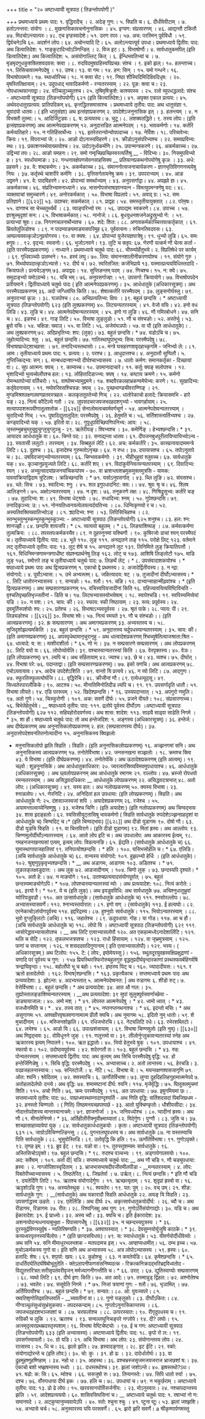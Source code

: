 +++
title = "२० अष्टाध्यायी सूत्रपाठ ( तिङन्तोपयोगी )"

+++
प्रथमाध्याये प्रथमः पाद: १. वृद्धिरादैच् । २. अदेङ् गुण:। ५. क्डिति च। ६. दीधीवेवीटाम् । ७. हलोऽनन्तरा: संयोगः । ८. मुखनासिकावचनोनुनासिकः । ४५. इग्यण: संप्रसारणम् । ४६. आद्यन्तौ टकितौ ४७. मिदचोऽन्त्यात्परः। ४८. एच इग्हस्वादेशे। ५१. उरण रपरः। ५७. अच: परस्मिन् पूर्वविधौ । ५९. द्विर्वचनेऽचि ६०. अदर्शनं लोपः। ६४. अचोन्त्यादि टि। ६५. अलोऽन्त्यात्पूर्व उपधा।
प्रथमाध्याये द्वितीय: पाद:
अथ डित्वातिदेश: १. गाङ्कुटादिभ्योऽञ्णिन्डित् । २. विज इट। ३. विभाषोर्णोः। ४. सार्वधातुकमपित्
(इति डित्वातिदेश:)
अथ कित्वातिदेश: ५. असंयोगाल्लिट् कित् । ६. ईन्धिभवतिभ्यां च । ७. मृडमृदगुधकुशक्लिशवदवस: क्त्वा । ८. रुदविदमुषग्रहिस्वपिप्रच्छ: संश्च । ९. इको झल्। १०. हलन्ताच्च। ११. लिसिचावात्मनेपदेषु । १२. उश्च। १३. वा गमः। १४. हन: सिन् । १५. यमो गन्धने। १६. विभाषोपयमने। १७. स्थाध्वोरिच्च। १८. न क्त्वा सेट। १९. निष्ठा शीस्विदिमिदिक्ष्विदिधृष: । २०. मृषस्तितिक्षायाम्। २१. उदुपधाद् भावादिकर्मणो -
रन्यतरस्याम् । २२. पूङ: क्त्वा च। २३. नोपधात्थफान्ताद्वा। २४. वञ्चिलुञ्च्युतश्च। २५. तृषिमृषिक्रुशे: काश्यपस्य । २५. रलो व्युपधद्धलादे: संश्च -
अष्टाध्यायी सूत्रपाठ (तिङन्तोपयोगी)
६२१
(इति कित्वातिदेश:)। ४१. अपृक्त एकाल प्रत्यय:। ४५. अर्थवदधातुरप्रत्यय: प्रातिपदिकम् ४६. कृत्तद्धितसमासाश्च ।
प्रथमाध्याये तृतीय: पाद:
अथ धातुसंज्ञा १. भूवादयो धातवः।
( इति धातुसंज्ञा)
अथ इत्संज्ञाप्रकरणम् २. उपदेशेऽजनुनासिक इत् । ३. हलन्त्यम् । ४. न विभक्तौ तुस्मा:। ५. आदिर्जिटुडवः। ६. ष: प्रत्ययस्य। ७. चुटू। ८. लशक्वतद्धिते। ९. तस्य लोपः।
(इति इत्संज्ञाप्रकरणम्)
अथ आत्मनेपदप्रकरणम् १२. अनुदात्तडित आत्मनेपदम् । १३. भावकर्मणोः। १४. कर्तरि कर्मव्यतिहारे। १५. न गतिहिंसार्थेभ्यः । १६. इतरेतरान्योन्योपपदाच्च । १७. नेर्विशः। १८. परिव्यवेभ्य: क्रियः। १९. विपराभ्यां जे:। २०. आङो दोऽनास्यविहरणे। २१. क्रीडोऽनुसंपरिभ्यश्च । २२. समवप्रविभ्य: स्थः। २३. प्रकाशनस्थेयाख्ययोश्च। २४. उदोऽनूर्ध्वकर्मणि।
२५. उपान्मन्त्रकरणे। २६. अकर्मकाच्च। २७. उद्विभ्यां तपः। २८. आङो यमहनः। २९. समो गम्वृच्छिप्रच्छिस्वरत्यर्तिश्रु
__ - विदिभ्यः। ३०. निसमुपविभ्यो हः। ३१. स्पर्धायामाङः। ३२. गन्धनावक्षेपणसेवनसाहसिक्य __ प्रतियत्नप्रकथनोपयोगेषु कृञः । ३३. अधे: प्रहसने। ३४. वे: शब्दकर्मण:। ३५. अकर्मकाच्च। ३६. संमाननोत्सजनाचार्यकरण -
ज्ञानभृतिविगणनव्ययेषु नियः । ३७. कर्तृस्थे चाशरीरे कर्मणि । ३८. वृत्तिसर्गतायनेषु क्रमः। ३९. उपपराभ्याम् । ४०. आङ उद्वमने। ४१. वे: पादविहरणे। ४२. प्रोपाभ्यां समर्थाभ्याम् । ४३. अनुपसर्गाद्वा। ४४. अपह्नवे ज्ञः। ४५. अकर्मकाच्च। ४६. संप्रतिभ्यामनाध्याने। ४७. भासनोपसंभाषाज्ञानयत्न -
विमत्युपमन्त्रणेषु वद:। ४८. व्यक्तवाचां समुच्चारणे। ४९. अनोरकर्मकात् । ५०. विभाषा विप्रलापे। ५१. अवाद् ग्र:। ५२. समः प्रतिज्ञाने। [[६२२]]
५३. उदश्चर: सकर्मकात् ।
८१. प्राद्वहः। ५४. समस्तृतीयायुक्तात् ।
८२. परेम॒षः। ५५. दाणश्च सा चेच्चतुर्थ्यर्थे । ८३. व्याङ्परिभ्यो रमः । ५६. उपाद्यमः स्वकरणे।
८४. उपाच्च । ५७. ज्ञाश्रुस्मृदृशां सन:।
८५. विभाषाकर्मकात्। ५८. नानोर्ज:।
८६. बुधयुधनशजनेअद्रुस्रुभ्यो णे: । ५९. प्रत्याभ्यां श्रुवः।
८७. निगरणचलनार्थेभ्यश्च । ६०. शदे: शित:।
८८. अणावकर्मकाच्चित्तवत्कर्तृकात् । ६१. म्रियतेलुंलिडोश्च ।
८९. न पादम्याङ्यमाङ्यसपरिमुह ६२. पूर्ववत्सनः।
रुचिनतिवदवसः। ६३. आम्प्रत्ययवत्कृञोऽनुप्रयोगस्य। ९०. वा क्यष: । ६४. प्रोपाभ्यां युजेरयज्ञपात्रेषु। ९१. धुभ्यो लुडि। ६५. समः क्ष्णुवः।
. ९२. वृद्भ्य: स्यसनोः। ६६. भुजोऽनवने।
९३. लुटि च क्लृप: ६७. णेरणौ यत्कर्म णौ चेत्स कर्ता - (इति परस्मैपदप्रकरणम्) ।
नाध्याने।
प्रथमाध्याये चतुर्थः पाद: ६८. भीस्म्योर्हेतुभये।
२. विप्रतिषेधे पर कार्यम् । ६९. गृधिवञ्च्योः प्रलम्भने। १०. हस्वं लघु। ७०. लिय: संमाननशालीनीकरणयोश्च । ११. संयोगे गुरु । ७१. मिथ्योपपदात्कृञोऽभ्यासे। १२. दीर्घ च। ७२. स्वरितजित: कर्जभिप्राये १३. यस्मात्प्रत्ययविधिस्तदादि -
क्रियाफले।
प्रत्ययेऽङ्गम् ७३. अपाद्वदः।
१४. सुप्तिङन्तम् पदम् । ७४. णिचश्च।
१५. न: क्ये। ७५. समुदाङ्भ्यो यमोऽग्रन्थे। १८. यचि भम्। ७६. अनुपसर्गाज्ज्ञ:।
५९. उपसर्गा: क्रियायोगे। ७७. विभाषोपपदेन प्रतीयमाने। द्वितीयाध्याये चतुर्थः पादः
( इति आत्मनेपदप्रकरणम्)। ३५. आर्धधातुके (अधिकारसूत्रम्)।
अथ परस्मैपदप्रकरणम्
३६. अदो जग्धिय॑प्ति किति। ७८. शेषात्कर्तरि परस्मैपदम् । ३७. लुङ्सनोर्घस्लु। ७९. अनुपराभ्यां कृञः ।
३८. घञपोश्च। ८०. अभिप्रत्यतिभ्य: क्षिपः ।
३९. बहुलं छन्दसि । *
अष्टाध्यायी सूत्रपाठ (तिङन्तोपयोगी)
६२३
(इति लुक्प्रकरणम्)
४०. लिट्यन्यतरस्याम् । ४१. वेजो वयिः। ४२. हनो वध लिडि। ४३. लुडि च। ४४. आत्मनेपदेष्वन्यतरस्याम् । ४५. इणो गा लुङि। ४६. णौ गमिरबोधने। ४७. सनि च। ४८. इङश्च। ४९. गाङ् लिटि। ५०. विभाषा लुङ्लुडोः। ५१. णौ च संश्चङोः। ५२. अस्तेर्भूः। ५३. ब्रुवो वचिः। ५४. चक्षिङ: ख्याञ्। ५५. वा लिटि। ५६. अजेय॑घञपोः। ५७. वा यौ (इति आर्धधातुके)। .
अथ लुक्प्रकरणम् ७२. अदिप्रभृतिभ्य: शप: (लुक्)। ७३. बहुलं छन्दसि। * ७४. यडोऽचि च। ७५. जुहोत्यादिभ्य: श्लुः । ७६. बहुलं छन्दसि। ७७. गातिस्थाघुपाभूभ्य: सिच:
परस्मैपदेषु। ७८. विभाषाघ्राधेट्शाच्छास: । ७९. तनादिभ्यस्तथासोः। ८०. मन्त्रे घसहरणशवृदहाच्कृगमि -
जनिभ्यो ले:। ८१. आमः।
तृतीयाध्याये प्रथमः पाद: १. प्रत्यय:। २. परश्च। ३. आधुदात्तश्च। ४. अनुदात्तौ सुप्पितौ। ५. गुप्तिज्किद्भ्य: सन्। ६. मान्बधदान्शान्भ्यो दीर्घश्चाभ्यासस्य । ७. धातोः कर्मण: समानकर्तृका -
दिच्छायां वा। ८. सुप आत्मन: क्यच् । ९. काम्यच्च। १०. उपमानादाचारे। ११. कर्तुः क्यङ् सलोपश्च । १२. भृशादिभ्यो भुव्यच्वेर्लोपश्च हल:। १३. लोहितादिडाज्भ्य: क्यष् । १४. कष्टाय क्रमणे। १५. कर्मणो रोमन्थतपोभ्यां वर्तिचरोः। १६. वाष्पोष्मभ्यामुद्वमने। १७. शब्दवैरकलहाभ्रकण्वमेघेभ्य: करणे। १८. सुखादिभ्य: कर्तृवेदनायाम् । १९. नमोवरिवसश्चित्रङ: क्यच् । २०. पुच्छभाण्डचीवराण्णिङ् । २१. मुण्डमिश्रश्लक्ष्णलवणव्रतवस्त्रहल -
कलकृततूस्तेभ्यो णिच् । २२. धातोरेकाचो हलादे: क्रियासमभि -
हारे यङ्। २३. नित्यं कौटिल्ये गतौ । २४. लुपसदचरजपजभदहदशगृभ्यो -
भावगर्हायाम्। २५. सत्यापपाशरूपवीणातूलश्लोक - [[६२४]]
सेनालोमत्वचवर्मवर्णचूर्ण - ५४. आत्मनेपदेष्वन्यतरस्याम् । चुरादिभ्यो णिच् ।
५५. पुषादिद्युतालुदित: परस्मैपदेषु । २६. हेतुमति च।
५६. सर्तिशास्त्यर्तिभ्यश्च । २७. कण्ड्वादिभ्यो यक् ।
५७. इरितो वा। २८. गुपूधूपविच्छिपणिपनिभ्य: आय: । ५८. जृस्तम्भुम्रचुम्लुचुग्रुचुग्लुचुग्लुञ्चु - २९. ऋतेरीयङ्।
श्विभ्यश्च । ३०. कमेर्णिङ् ।
हेभ्यश्छन्दसि। * ३१. आयादय आर्धधातुके वा। ६०. चिण्ते पद:। ३२. सनाद्यन्ता धातवः।
६१. दीपजनबुधपूरीतायिप्यायिभ्योऽन्य - ३३. स्यतासी ललुटोः।
तरस्याम् । ३४. सिब्बहुलं लेटि।
६२. अच: कर्मकर्तरि। ३५. कास्प्रत्ययादाममन्त्रे लिटि। ६३. दुहश्च । ३६. इजादेश्च गुरुमतोऽनृच्छः। ६४. न रुधः। ३७. दयायासश्च ।
६५. तपोऽनुतापे च। ३८. उषविदजागृभ्योन्यतरस्याम्। ६६. चिण्भावकर्मणोः । ३९. भीहीभृहुवां श्लुवच्च। ६७. सार्वधातुके यक्। ४०. कृञ्चानुप्रयुज्यते लिटि। ६८. कर्तरि शप् । ४१. विदांकुर्वन्त्वित्यन्यतरस्याम् । ६९. दिवादिभ्य: श्यन् । ४२. अभ्युत्सादयांप्रजनयांचिकयांरम - ७०. वा भ्राशभ्लाशभ्रमुकमुक्लमुत्रसि -
यामक: पावयांक्रियाद्विदाम त्रुटिलष:। क्रन्निच्छन्दसि । *
७१. यसोऽनुपसर्गात् । ४३. च्लि लुङि।
७२. संयसश्च। ४४. च्ले: सिच ।
७३. स्वादिभ्य: श्नुः । ४५. शल इगुपधादनिट: क्स:।। ७४. श्रुवः श्रृ च। ४६. श्लिष आलिङ्गने।
७५. अक्षोऽन्यतरस्याम् । ४७. न दृश:।
७६. तनूकरणे तक्ष:। ४८. णिश्रिद्रुसुभ्य: कर्तरि चङ् । ७७. तुदादिभ्य: श:। ४९. विभाषा धेट्श्व्योः ।
७८. रुधादिभ्य: श्नम् । ५०. गुपेश्छन्दसि।
७९. तनादिकृञ्भ्य: उ:। ५१. नोनयतिध्वनयत्येलयत्यर्दयतिभ्यः । ८०. धिन्विकृण्व्यो र च। ५२. अस्यतिवक्तिख्यातिभ्योऽङ् । ८१. क्र्यादिभ्य: श्ना । ५३. लिपिसिचिहश्च ।
८२. स्तन्भुस्तुन्भुस्कन्भुस्कुन्भुस्कुञ्भ्य: -
अष्टाध्यायी सूत्रपाठ (तिङन्तोपयोगी)
६२५
शनुश्च। ८३. हल: श्न: शानज्झौ। ८४. छन्दसि शायजपि। * ८५. व्यत्ययो बहुलम् । * ८६. लिङ्याशिष्यङ् । ८७. कर्मवत्कर्मणा तुल्यक्रिय: । ८८. तपस्तपःकर्मकस्यैव। ८९. न दुहस्नुनमां यक्चिणौ । ९०. कुषिरजोः प्राचां श्यन्
परस्मैपदं च।
तृतीयाध्याये द्वितीय: पाद: ८४. भूते ११०. लुङ् १११. अनद्यतने लङ् ११५. परोक्षे लिट् १२३. वर्तमाने लट्
तृतीयाध्याये तृतीय: पाद: १३. लुट् शेषे च १५. अनद्यतने लुट १३९. लिनिमित्ते लुङ् क्रियातिपत्तौ । १६१. विधिनिमन्त्रणामन्त्रणाधीष्ट
संप्रश्नप्रार्थनेषु लिङ् १६२. लोट् च १७३. आशिषि लिङ्लोटौ १७५. माडि लुङ् १७६. स्मोत्तरे लङ् च
तृतीयाध्याये चतुर्थः पाद: ७. लिङर्थे लेट् । * ८. उपसंवादाशकयोश्च । *
षष्ठाध्याये प्रथमः पादः अथ द्वित्वप्रकरणम्
१. एकाचो द्वे प्रथमस्य। २. अजादेर्द्वितीयस्य। ३. न न्द्रा: संयोगादे:। ४. पूर्वोऽभ्यास:। ५. उभे अभ्यस्तम्। ६. जक्षित्यादय: षट् । ७. तुजादीनां दीर्घोऽभ्यासस्य। * ८. लिटि धातोरनभ्यासस्य । ९. सन्यङोः। १०. श्लौ। ११. चङि। १२. दाभ्वान्साहान्मीढ़वांश्च । *
(इति द्वित्वप्रकरणम्)।
अथ सम्प्रसारणप्रकरणम् १५. वचिस्वपियजादीनां किति १६. ग्रहिज्यावयिव्यविष्टिविचति -
वृश्चतिपृच्छतिभृज्जतीनां -
डिति च। १७. लिट्यभ्यासस्योभयेषाम् ।
१८. स्वापेश्चडि। १९. स्वपिस्यमिव्येयां यडि । २०. न वश:। २१. चाय: की। २२. स्फाय: स्फी निष्ठायाम् । २३. स्त्य: प्रपूर्वस्य। २४. द्रवमूर्तिस्पर्शयोः श्य:। २५. प्रतेश्च । २६. विभाषाऽभ्यवपूर्वस्य । २७. श्रृतं पाके। २८. प्याय: पी। २९. लिड्यङोश्च । [[६२६]]
३०. विभाषा श्वेः।
५७. नित्यं स्मयते ३१. णौ च संश्चडोः।।
(इति आत्वप्रकरणम्)। ३२. ह्रः सम्प्रसारणम् ।
अथ अमागमप्रकरणम् ३३. अभ्यस्तस्य च।
५८. सृजिदृशोझल्यमकिति । ३४. बहुलं छन्दसि । *
५९. अनुदात्तस्य चर्दुपधस्यान्यतरस्याम् । ३५. चाय: की।
(इति अमागमप्रकरणम्) ३६. अपस्पृधेथामानृचुरानृहु -
अथ धात्वादेशप्रकरणम् श्चिच्युषेतित्याजश्राता:श्रित - ६४. धात्वादे: ष: स:। माशीराशीर्ताः। *
६५. णो न:। ३७. न सम्प्रसारणे सम्प्रसारणम् । अथ लोपप्रकरणम् ३८. लिटि वयो यः।
६६. लोपोव्योर्वलि। ३९. वश्चास्यान्यतरस्यां किति । ६७. वेरपृक्तस्य। ४०. वेञः।
(इति लोपप्रकरणम्) ४१. ल्यपि च।
अथ संहितायाम् ४२. ज्यश्च।
७३. छे च। ४३. व्यश्च।
७५. दीर्घात् । ४४. विभाषा परे:
७६. पदान्ताद्वा। (इति सम्प्रसारणप्रकरणम्)।
७७. इको यणचि। अथ आत्वप्रकरणम्
७८. एचोऽयवायावः। ४५. आदेच उपदेशेऽशिति । ७९. वान्तो यि प्रत्यये। ४६. न व्यो लिटि।
८७. आद्गुणः। ४७. स्फुरतिस्फुलत्योर्घजि। ८८. वृद्धिरेचि। ४८. क्रीजीनां णौ।
८९. एत्येधत्यूठ्सू। ४९. सिध्यतेरपारलौकिके। ९०. आटश्च। ५०. मीनातिमिनोतिदीड ल्यपि च। ९१.
९१. उपसर्गादृति धातौ। ५१. विभाषा लीयते।
९४. एडि पररूपम् । ५२. खिदेश्छन्दसि। *
९६. उस्यपदान्तात् । ५३. अपगुरो णमुलि।
९७. अतो गुणे। ५४. चिस्फुरोणी ।
१०१. अक: सवर्णे दीर्घः। ५५. प्रजने वीयते।
१०८. संप्रसारणाच्च। ५६. बिभेतेहेतुर्भये।
__ षष्ठाध्याये तृतीय: पाद: १११. द्रलोपे पूर्वस्य दीर्घोऽणः ।अष्टाध्यायी सूत्रपाठ (तिङन्तोपयोगी)
६२७
११२. सहिवहोरोदवर्णस्य।
अथ शास: शादेश: ११३. साढ्यै साढ्वा साढेति निगमे । * ३५. शा हौ।
षष्ठाध्याये चतुर्थः पाद: तो अथ हन्तेजदिश: १. अङ्गस्य (अधिकारसूत्रम्)। ३६. हन्तेर्ज:।
अथ दीर्घप्रकरणम्
अथ अनुनासिकलोपप्रकरणम् २. हल: (सम्प्रसारणस्य दीर्घः)। ३७. अनुदात्तोपदेशवनतितनोत्यादीना १५. अनुनासिकस्य क्विझलोः
- मनुनासिकलोपो झलि क्डिति । क्डिति।
(इति अनुनासिकलोपप्रकरणम्) १६. अज्झनगमां सनि।
अथ अनुनासिकस्य आत्वप्रकरणम् १७. तनोतेर्विभाषा।
४२. जनसनखना सञ्झलोः । १८. क्रमश्च क्त्वि
४३. ये विभाषा। (इति दीर्घप्रकरणम्)।
४४. तनोतेर्यकि। अथ ऊठादेशप्रकरणम्
(इति आत्वम्)। १९. च्छ्वो : शूडनुनासिके।
अथ आर्धधातुकाधिकार: २०. ज्वरत्वरस्रिव्यविमवमुपधायाश्च। ४६. आर्धधातुके (अधिकारसूत्रम्) ।
अथ छ्वलोपप्रकरणम्
अथ आर्धधातुके रमागमः २१. राल्लोपः।
४७. भ्रस्जो रोपधयो रमन्यतरस्याम् । अथ असिद्धवदधिकारः
__ आर्धधातुके लोपप्रकरणम् २२. असिद्धवदत्राभात्
४८. अतो लोप:। (अधिकारसूत्रम्)।
४९. यस्य हल:। अध नलोपप्रकरणम्
५०. क्यस्य विभाषा। २३. श्नान्नलोपः।
५१. णेरनिटि। २४. अनिदितां हल उपधाया:
(इति लोपप्रकरणम्)। क्डिति।
अथ आर्धधातुके णे: २५. दंशसञ्जस्वजां शपि ।
अयादेशप्रकरणम् २६. रजेश्च ।
५५. अयामन्ताल्वाय्येन्विष्णुषु । ३३. भजेश्च चिणि।
(इति अयादेश:) (इति नलोपप्रकरणम्)
अथ चिण्वद्भावः ३४. शास इदङ्हलोः।
६२. स्यसिसीयुट्तासिषु भावकर्मणो ( क्डिति सार्वधातुके
रुपदेशेऽज्झनग्रहदृशां वा आर्धधातुके च)
चिण्वदिट् च।* (इति चिण्वद्भावः) [[६२८]]
अथ दीडो युडागमः
९०. दोषो णौ। ६३. दीडो युडचि क्डिति । ९१. वा चित्तविरागे।
(इति दीडो युडागमः) ९२. मितां ह्रस्वः। अथ आल्लोप:
९३. चिण्णमुलोर्दीर्घोऽन्यतरस्याम् । ६४. आतो लोप इटि च।
अथ उपधालोप: अथ आकारस्य ईत्वम्,
९८. गमहनजनखनघसां एत्वम्, इत्वम्
लोप: क्डित्यनङि। ६५. ईद्यति।
(सार्वधातुके आर्धधातुके च) ६६. घुमास्थागापाजहातिसां ९९. तनिपत्योश्छन्दसि । *
हलि ।
१००. घसिभसोर्हलि च। * ६७. एलिडि।
(अचि सार्वधातुके आर्धधातुके च) ६८. वान्यस्य संयोगादे:
१०१. हुझल्भ्यो हेर्धिः । (इति आर्धधातुके)।
१०२. श्रुशृणुपृकृवृभ्यश्छन्दसि। * __ अथ अडागमः, आडागमः
१०३. अडितश्च । * ७१. लुङलङ्लक्ष्वडुदात्त: ।
अथ लुक् ७२. आडजादीनाम् ।
१०४. चिणो लुक् । ७३. छन्दस्यपि दृश्यते। *
१०५. अतो हे:। ७४. न माङ्योगे।
१०६. उतश्चप्रत्ययादसंयोगपूर्वात् । ७५. बहुलं छन्दस्यमाङ्योगेऽपि। *
१०७. लोपश्चास्यान्यतरस्यां म्वोः । अथ प्रत्ययादेश:
१०८. नित्यं करोते:। ७६. इरयो रे। *
१०९. ये च (इति लुक्)। अथ इयडुवविधि:
अथ सार्वधातुके ७७. अचिश्नुधातुभ्रुवां य्वोरियडुवडौ। ११०. अत उत्सार्वधातुके।
(सार्वधातुके आर्धधातुके च) १११. श्नसोरल्लोपः। ७८. अभ्यासस्यासवर्णे।
११२. श्नाभ्यस्तयोरात:। ८१. इणो यण् । (सार्वधातुके) ११३. ई हल्यघोः। ८२. एरनेकाचोऽसंयोगपूर्वस्य ११४. इद्दरिद्रस्य। ८७. हुश्नुवोः सार्वधातुके। ११५. भियोऽन्यतरस्याम् । ८८. भुवो वुग्लुङ्लिटोः (अचि)। ११६. जहातेश्च । ८९. ऊदुपधाया: गोहः। या गोड।
११७. आ च हौ। (अचि सार्वधातुके आर्धधातुके च) ११८. लोपो यि ।
अष्टाध्यायी सूत्रपाठ (तिङन्तोपयोगी)
६२९
११९. ध्वसोरेद्धावभ्यासलोपश्च । __ अथ लिटि एत्वाभ्यासलोपौ १२०. अत एकहल्मध्येऽनादेशार्लिटि। १२१. थलि च सेटि। १२२. तृफलभजत्रपश्च । १२३. राधो हिंसायाम् । १२४. वा जृभ्रमुत्रसाम् । १२५. फणां च सप्तानाम् । १२६. न शसददवादिगुणानाम्
( इति एत्वाभ्यासलोपौ)। १२९. भस्य। ( अधिकारसूत्रम् )
अथ टिलोप: १५५. टे: ( लोप:, इष्ठेमेयस्सु )। १५६. स्थूलदूरयुवह्रस्वक्षिप्रक्षुद्राणां -
यणादि परं पूर्वस्य च गुण: । १५७ प्रियस्थिरस्फिरोरुबहुलगुरु
वृद्धतृप्रदीर्घवृन्दारकाणां प्रस्थस्फवर्बहिगर्वषि
त्रन्द्राघिवृन्दाः। १५८. बहोर्लोपो भू च बहोः। १५९. इष्ठस्य यिट् च। १६०. ज्यादादीयस:। १६१. र ऋतो हलादेर्लघोः । १६२. विभाष|श्छन्दसि। * १६३. प्रकृत्यैकाच ।
सप्तमाध्याये प्रथमः पादः
अथ प्रत्ययादेशा: ३. झोऽन्त: ४. अदभ्यस्तात् ५. आत्मनेपदेष्वनत: | अथ रुडागमः
६. शीडो रुट्। ७. वेत्तेर्विभाषा। ८. बहुलं छन्दसि। *
अथ प्रत्ययादेश: ३४. आत औ णल:। ३५. तुह्योस्तातङ्डाशिष्यन्यतरस्याम् । __अथ प्रत्ययादेशा:
३९ सुपां सुलुक्पूर्वसवर्णाच्छेया -
डाड्यायाजाल:। ४०. अमो मश् । * ४१. लोपस्त आत्मनेपदेषु । * ४२. ध्वमो ध्वात् । * ४३. यजध्वैनमिति च। * . ४४. तस्य तात् । * ४५. नप्तनप्तनथनाश्च । * ४६. इदन्तो मसिः। *
अथ असुगागमः ५१. अश्वक्षीरवृषलवणानामात्म
प्रीतौ क्यचि।
अथ नुमागमः ५८. इदितो नुम् धातोः। ५९. शे मुचादीनाम् । ६०. मस्जिनशोझलि। ६१. रधिजभोरचि। ६२. नेट्यलिटि रधेः। ६३. रभेरशब्लिटोः। ६४. लभेश्च । ६५. आडो यि। ६६. उपात्प्रशंसायाम् । ६९. विभाषा चिण्णमुलोः
(इति नुम्)। [[६३०]]
अथ णिद्वद्भावः
३८. वोविधूनने जुक् । ९१. णलुत्तमो वा।
३९. लीलोर्नुग्लुकावन्यतरस्यां स्नेह अथ ऋकारस्य इत्वम्
निपातने। १००. ऋत इद्धातोः।
४०. भियो हेतुभये षुक् । १०१. उपधायाश्च ।
४१. स्फायो वः। १०२. उदोष्ठयपूर्वस्य ।
४२. शदेरगतौ तः। १०३. बहुलं छन्दसि । *
४३. रुह: पोन्यतरस्याम् । सप्तमाध्याये द्वितीय: पाद:
अथ कुत्वम् अथ सिचि परस्मैपदेषु वृद्धि: ५४. हो हन्तेर्जिणिन्नेषु । १. सिचि वृद्धि: परस्मैपदेषु । ५५. अभ्यासाच्च। २. अतो लान्तस्य।
५६. हेरचडि। ३. वदव्रजहलन्तस्याच:।
५७. सन्लिटोर्जे:। ४. नेटि।
५८. विभाषा चे:। ५. मयन्तक्षणश्वसजागृणि
७१. ओत: श्यनि। श्व्येदिताम् ।
७२. क्सस्याचि। ६. ऊर्णोतेर्विभाषा।
७३. लुग्वा दुहदिहलिहगुहामात्मनेपदे ७. अतोहलादेर्लघोः
दन्त्ये। अथ वृद्धि:
७४. शमामष्टानां दीर्घ: श्यनि। ११४. मृजेर्वृद्धिः।
७५. ष्ठिवुक्लमुचमां शिति। ११५. अचो णिति।
७६. क्रमः परस्मैपदेषु । ११६. अत उपधाया:।
७७. इषुगमियमां छः। . सप्तमाध्याये तृतीय: पाद:
७८. पाघ्राध्मास्थाम्नादाण्दृश्यर्ति - अथ णिति वृद्धि:
सर्तिशदसदां पिबजिघ्रधम - ३२. हनस्तो चिण्णलोः । ( णिति) तिष्ठमनयच्छपश्यर्छ - ३३. आतो युक्चिण्कृतोः।
धौशीयसीदा:। ३४. नोदात्तोपदेशस्य मान्तस्यानाचमे:। ७९. ज्ञाजनोर्जा । ३५. जनिवध्योश्च ।
८०. प्वादीनां ह्रस्वः। अथ णौ
८१. मीनातेनिगमे। * ३६. अर्तिहीलीरीक्नूयीक्ष्माय्यातां ८२. मिदेर्गुणः।
पुग्णौ ।
८३. जुसि च। ३७. शाच्छासाहाव्यावेपां युक् । ८४. सार्वधातुकार्धधातुकयोः ।
कृताः।
अष्टाध्यायी सूत्रपाठ (तिङन्तोपयोगी)
६३१
८५. जाग्रोऽविचिण्णल्डिन्त्सु । ८६. पुगन्तलघूपधस्य च।
अथ सार्वधातुके ८७. ना यस्तस्याचि पिति
सार्वधातुके। ८८. भूसुवोस्तिडि। ८९. उतोवृद्धि कि हलि। ९०. ऊर्णोतेर्विभाषा। ९१. गुणोऽपृक्ते। ९२. तृणह इम् । ९३. ब्रुव ईट् । ९४. यङो वा। ९५. तुरुस्तुशम्यमः सार्वधातुके। ९६. अस्तिसिचोऽपृक्ते। ९७. बहुलं छन्दसि। * ९८. रुदश्च पञ्चभ्यः । ९९. अड्गायेगालवयोः। १००. अद: सर्वेषाम् । १०१. अतो दी| यञि।
सप्तमाध्याये चतुर्थः पाद: __ अथ णौ चडि १. णौ चड्युपधाया: ह्रस्वः । २. नाग्लोपिशास्वृदिताम् । ३. भ्राजभासभाषदीपजीवमीलपीडा - __मन्यतरस्याम् ।
४. लोप: पिबतेरीच्चाभ्यासस्य । ५. तिष्ठतेरित्। ६. जिघ्रतेर्वा । ७. उर्ऋत्। ८. नित्यं छन्दसि। *
इति णौ चडि
९. दयतेर्दिगि लिटि। १०. ऋतश्च संयोगादेर्गुणः । ११. ऋच्छत्यृताम् । १२. शृदृप्रां ह्रस्वो वा। १६. ऋदृशोऽडि गुणः। १७. अस्यतेस्थुक् । १८. श्वयतेरः। १९. पत: पुम् । २०. वच् उम्। २१. शीङ: सार्वधातुके गुण: । __(सार्वधातुके)
अथ यकारादौ क्डिति आर्धधातुके २२. अयङ् यि क्डिति। २३. उपसर्गाद्धस्व ऊहते: । २४. एतेर्लिङि।
अथ दीर्घः २५. अकृत्सार्वधातुकयोर्दीर्घ: । २६. च्वौ च।
अथ रीडागमः, रिङागमः २७. रीत:। २८. रिश्यग्लिक्षु
अथ गुण: २९. गुणोऽर्तिसंयोगाद्योः। ३०. यडि च।
अथ ईकारादेश: ३१. ई घ्राध्मोः। ३२. अस्य च्वौ। ३३. क्यचि च।
इति ईकारादेश: ३४. अशनायोदन्यधनायाबुभुक्षा -
पिपासागर्धेषु । [[६३२]]
३५. न च्छन्दस्यपुत्रस्य । * ३६. दुरस्युर्द्रविणस्युर्वृष -
ण्यतिरिषण्यति। * ३७. अश्वाघस्यात् । * ३८. देवसुम्नयोर्युजुषि काठके। * ३९. कव्यध्वरपृतनस्यर्चिलोपः। *
(इति छान्दसविधयः)। ४९. स: स्यार्धधातुके। ५३. यीवर्णयोर्दीधीवेव्योः ।
अथ सनि ५४. सनि मीमाधुरभलभशक -
मतपदामच इस्। ५५. आप्ज्ञप्यधामीत्। ५६. दम्भ इच्च। ५७. मुचोऽकर्मकस्य गुणो वा।
इति सनि
अथ अभ्यासस्य ५८. अत्र लोपोऽभ्यासस्य । ५९. ह्रस्वः। ६०. हलादि: शेष:। ६१. शप॒र्या: खय:। ६२. कुहोश्चुः । ६३. न कवतेर्यडि। ६४. कृषेश्छन्दसि । * ६५. दाधर्तिदर्घतिदर्घषिबोभूतुतेति -
क्तेऽलापनीफणसंसनिष्यदत्क - रिक्रत्कनिक्रदद्भरिभ्रद्दविध्वतोद - विद्युतत्तरित्रत:सरीसृपतंवरीवृजन्
मर्मज्यागनीगन्तीति च। * ६६. उरत् । ६७. द्युतिस्वाप्योः सम्प्रसारणम् ।
६८. व्यथो लिटि। ६९. दीर्घ इण: किति। ७०. अत आदे:। ७१. तस्मान्नुड् द्विहल:। ७२. अश्नोतेश्च । ७३. भवतेरः। ७४. ससूवेति निगमे । * ७५. निजां त्रयाणां गुण: -
श्लौ। ७६. भृञामित् । ७७. अर्तिपिपर्योश्च । ७८. बहुलं छन्दसि। * ७९. सन्यत:। ८०. ओ: पुयज्यपरे। ८१. स्रवतिशृणोतिद्रवतिप्लवति - __च्यवतीनां वा। ८२. गुणो यङ्लुकोः। ८३. दीर्घोऽकित:। ८४. नीग्वञ्चुलंसुध्वंसुभ्रंसुकसप -
तपदस्कन्दाम्। ८५. नुगतोऽनुनासिकान्तस्य । ८६. जपजभदहदशभञ्जपशां च । ८७. चरफलोश्च । ८८. उत्परस्यात:। ९०. रीगृदुपधस्य च। ९१. रुग्रिकौ च लुकि । ९२. ऋतश्च । ९३. सन्वल्लघुनिचङ्परे नग्लोपे। ९४. दी? लघोः। ९५. अत्स्मृदृत्वरप्रथम्रदस्तृस्पशाम्। ९६. विभाषा वेष्टिचेष्ट्योः । ९७. ई च गण:
अष्टाध्यायी सूत्रपाठ (तिङन्तोपयोगी)
६३३
(इति अभ्यासस्य)।
अष्टमाध्याये द्वितीय: पाद: १८. कृपो रो ल:। १९. उपसर्गस्यायतौ। २०. ग्रो यडि। २१. अचि विभाषा।
अथ लोप: २३. संयोगान्तस्य लोपः। २४. रात्सस्य। २५. धि च। २६. झलो झलि। २७. ह्रस्वादङ्गात् । २८. इट ईटि।
२९. स्को: संयोगाद्योरन्ते च
(इति लोप:)। ३०. चो: कुः । ३१. हो ढः । ३२. दादेर्धातोर्घः। ३३. वा द्रुहमुहष्णुहष्णिहाम् । ३४. नहो धः। ३५. आहस्थः। ३६. व्रश्चभ्रस्जसृजमजयजराज
भ्राजछशां ष:। ३७. एकाचो बशो भष्झषन्तस्य
स्ध्वोः । ३८. दधस्तथोश्च। ३९. झलां जशोऽन्ते।
४०. झषस्तथो?ऽधः। ४१. षढो: क: सि। ६५. म्वोश्च । ६६. ससजुषो रुः। ७३. तिप्यनस्ते:। ७४. सिपि धातो रुर्वा । ७५. दश्च। ७६. र्वोरुपधाया दीर्घ इकः । ७७. हलि च। ७८. उपधायां च। ७९. न भकुर्छराम् । अष्टाध्याये तृतीय: पाद: १३. ढो ढे लोपः। १५. खरवसानयोर्विसर्जनीय: । २३. मोऽनुस्वारः। २४. नश्चापदान्तस्य झलि । ५९. आदेशप्रत्यययोः। ६०. शासिवसिघसिनां च। __ अष्टाध्याये चतुर्थः पाद:
१. रषाभ्यां नो ण: समानपदे । २. अट्कुप्वानुम्व्यवायेऽपि । ४०. स्तो: श्चुना श्चुः । ४१. ष्टुना ष्टुः। ५३. झलां जश्झशि। ५४. अभ्यासे चर्च।
५८. अनुस्वारस्य ययि परसवर्णे। . ६५. झरो झरि सवर्णे।
a श्रीकृष्णार्पणमस्तु
